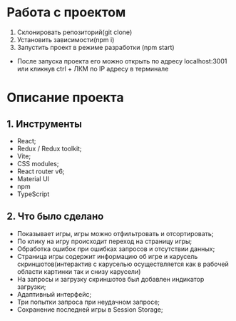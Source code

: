 # Работа с проектом

1. Склонировать репозиторий(git clone)
2. Установить зависимости(npm i)
3. Запустить проект в режиме разработки (npm start)
  - После запуска проекта его можно открыть по адресу localhost:3001 или кликнув ctrl + ЛКМ по IP адресу в терминале 

# Описание проекта

## 1. Инструменты
- React;
- Redux / Redux toolkit;
- Vite;
- CSS modules;
- React router v6;
- Material UI
- npm
- TypeScript
## 2. Что было сделано
- Показывает игры, игры можно отфильтровать и отсортировать;
- По клику на игру происходит переход на страницу игры;
- Обработка ошибок при ошибках запросов и отсутствии данных;
- Страница игры содержит информацию об игре и карусель скриншотов(интерактив с каруселью осуществляется как в рабочей области картинки так и снизу карусели)
- На запросы и загрузку скриншотов был добавлен индикатор загрузки;
- Адаптивный интерфейс;
- Три попытки запроса при неудачном запросе;
- Сохранение последней игры в Session Storage;
